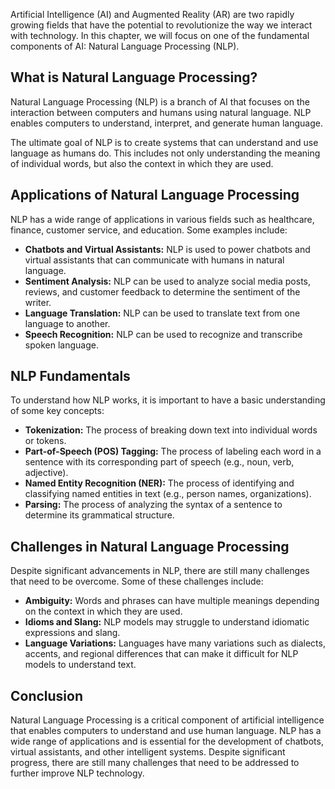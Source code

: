 
Artificial Intelligence (AI) and Augmented Reality (AR) are two rapidly growing fields that have the potential to revolutionize the way we interact with technology. In this chapter, we will focus on one of the fundamental components of AI: Natural Language Processing (NLP).

What is Natural Language Processing?
------------------------------------

Natural Language Processing (NLP) is a branch of AI that focuses on the interaction between computers and humans using natural language. NLP enables computers to understand, interpret, and generate human language.

The ultimate goal of NLP is to create systems that can understand and use language as humans do. This includes not only understanding the meaning of individual words, but also the context in which they are used.

Applications of Natural Language Processing
-------------------------------------------

NLP has a wide range of applications in various fields such as healthcare, finance, customer service, and education. Some examples include:

* **Chatbots and Virtual Assistants:** NLP is used to power chatbots and virtual assistants that can communicate with humans in natural language.
* **Sentiment Analysis:** NLP can be used to analyze social media posts, reviews, and customer feedback to determine the sentiment of the writer.
* **Language Translation:** NLP can be used to translate text from one language to another.
* **Speech Recognition:** NLP can be used to recognize and transcribe spoken language.

NLP Fundamentals
----------------

To understand how NLP works, it is important to have a basic understanding of some key concepts:

* **Tokenization:** The process of breaking down text into individual words or tokens.
* **Part-of-Speech (POS) Tagging:** The process of labeling each word in a sentence with its corresponding part of speech (e.g., noun, verb, adjective).
* **Named Entity Recognition (NER):** The process of identifying and classifying named entities in text (e.g., person names, organizations).
* **Parsing:** The process of analyzing the syntax of a sentence to determine its grammatical structure.

Challenges in Natural Language Processing
-----------------------------------------

Despite significant advancements in NLP, there are still many challenges that need to be overcome. Some of these challenges include:

* **Ambiguity:** Words and phrases can have multiple meanings depending on the context in which they are used.
* **Idioms and Slang:** NLP models may struggle to understand idiomatic expressions and slang.
* **Language Variations:** Languages have many variations such as dialects, accents, and regional differences that can make it difficult for NLP models to understand text.

Conclusion
----------

Natural Language Processing is a critical component of artificial intelligence that enables computers to understand and use human language. NLP has a wide range of applications and is essential for the development of chatbots, virtual assistants, and other intelligent systems. Despite significant progress, there are still many challenges that need to be addressed to further improve NLP technology.
